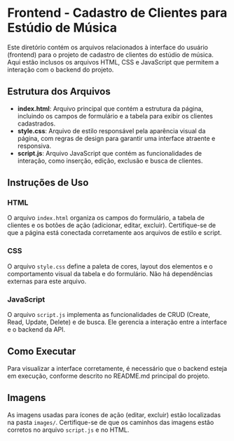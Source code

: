 # Frontend - Cadastro de Clientes para Estúdio de Música

Este diretório contém os arquivos relacionados à interface do usuário (frontend) para o projeto de cadastro de clientes do estúdio de música. Aqui estão inclusos os arquivos HTML, CSS e JavaScript que permitem a interação com o backend do projeto.

## Estrutura dos Arquivos

- **index.html**: Arquivo principal que contém a estrutura da página, incluindo os campos de formulário e a tabela para exibir os clientes cadastrados.
- **style.css**: Arquivo de estilo responsável pela aparência visual da página, com regras de design para garantir uma interface atraente e responsiva.
- **script.js**: Arquivo JavaScript que contém as funcionalidades de interação, como inserção, edição, exclusão e busca de clientes.

## Instruções de Uso

### HTML
O arquivo `index.html` organiza os campos do formulário, a tabela de clientes e os botões de ação (adicionar, editar, excluir). Certifique-se de que a página está conectada corretamente aos arquivos de estilo e script.

### CSS
O arquivo `style.css` define a paleta de cores, layout dos elementos e o comportamento visual da tabela e do formulário. Não há dependências externas para este arquivo.

### JavaScript
O arquivo `script.js` implementa as funcionalidades de CRUD (Create, Read, Update, Delete) e de busca. Ele gerencia a interação entre a interface e o backend da API.

## Como Executar

Para visualizar a interface corretamente, é necessário que o backend esteja em execução, conforme descrito no README.md principal do projeto.

## Imagens

As imagens usadas para ícones de ação (editar, excluir) estão localizadas na pasta `images/`. Certifique-se de que os caminhos das imagens estão corretos no arquivo `script.js` e no HTML.
